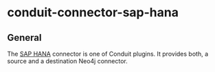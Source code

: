 # conduit-connector-sap-hana

## General

The [SAP HANA](https://neo4j.com/) connector is one of Conduit plugins. It provides both, a source and a destination Neo4j connector.
